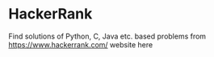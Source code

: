 # HackerRank
Find solutions of Python, C, Java etc. based problems from https://www.hackerrank.com/ website here
